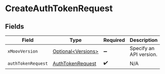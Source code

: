 # CreateAuthTokenRequest


## Fields

| Field                                                           | Type                                                            | Required                                                        | Description                                                     |
| --------------------------------------------------------------- | --------------------------------------------------------------- | --------------------------------------------------------------- | --------------------------------------------------------------- |
| `xMoovVersion`                                                  | [Optional\<Versions>](../../models/components/Versions.md)      | :heavy_minus_sign:                                              | Specify an API version.                                         |
| `authTokenRequest`                                              | [AuthTokenRequest](../../models/components/AuthTokenRequest.md) | :heavy_check_mark:                                              | N/A                                                             |
